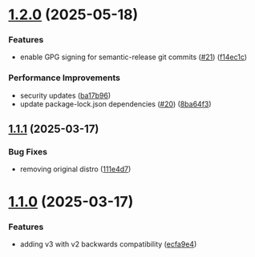 # [1.2.0](https://github.com/truss44/mcp-crypto-price/compare/v1.1.1...v1.2.0) (2025-05-18)


### Features

* enable GPG signing for semantic-release git commits ([#21](https://github.com/truss44/mcp-crypto-price/issues/21)) ([f14ec1c](https://github.com/truss44/mcp-crypto-price/commit/f14ec1ce282057da1352cca3d9caea7469a6db46))


### Performance Improvements

* security updates ([ba17b96](https://github.com/truss44/mcp-crypto-price/commit/ba17b96964d974d1cf3260cc8aa1248b293baaa5))
* update package-lock.json dependencies ([#20](https://github.com/truss44/mcp-crypto-price/issues/20)) ([8ba64f3](https://github.com/truss44/mcp-crypto-price/commit/8ba64f3c8f2f9c93b37220572397e45ff1b4f3fb))

## [1.1.1](https://github.com/truss44/mcp-crypto-price/compare/v1.1.0...v1.1.1) (2025-03-17)


### Bug Fixes

* removing original distro ([111e4d7](https://github.com/truss44/mcp-crypto-price/commit/111e4d7b1c245f47c4a18b72f585826a3347cc7f))

# [1.1.0](https://github.com/truss44/mcp-crypto-price/compare/v1.0.4...v1.1.0) (2025-03-17)


### Features

* adding v3 with v2 backwards compatibility ([ecfa9e4](https://github.com/truss44/mcp-crypto-price/commit/ecfa9e4cb8e1d25faf86ba57f39269670d36229a))
